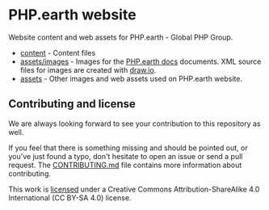 # PHP.earth website

Website content and web assets for PHP.earth - Global PHP Group.

* [content](content) - Content files
* [assets/images](assets/images) - Images for the [PHP.earth docs](https://github.com/php-earth/docs)
  documents. XML source files for images are created with [draw.io](https://draw.io).
* [assets](assets) - Other images and web assets used on PHP.earth website.

## Contributing and license

We are always looking forward to see your contribution to this repository as well.

If you feel that there is something missing and should be pointed out, or you've
just found a typo, don't hesitate to open an issue or send a pull request.
The [CONTRIBUTING.md](/.github/CONTRIBUTING.md) file contains more information
about contributing.

This work is [licensed](LICENSE) under a Creative Commons Attribution-ShareAlike
4.0 International (CC BY-SA 4.0) license.
